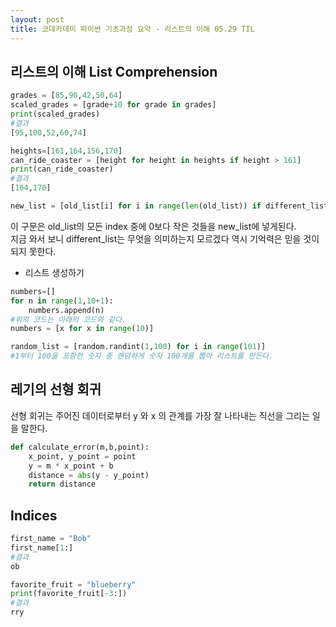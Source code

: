 ```yaml
---
layout: post
title: 코데카데미 파이썬 기초과정 요약 - 리스트의 이해 05.29 TIL
---
```


## 리스트의 이해 List Comprehension

``` python
grades = [85,90,42,50,64]
scaled_grades = [grade+10 for grade in grades]
print(scaled_grades)
#결과
[95,100,52,60,74]
```

``` python
heights=[161,164,156,170]
can_ride_coaster = [height for height in heights if height > 161]
print(can_ride_coaster)
#결과
[164,170]
```

``` python
new_list = [old_list[i] for i in range(len(old_list)) if different_list[i]<0]
```
이 구문은 old_list의 모든 index 중에 0보다 작은 것들을 new_list에 넣게된다.  
지금 와서 보니 different_list는 무엇을 의미하는지 모르겠다 역시 기억력은 믿을 것이 되지 못한다. 

* 리스트 생성하기

```python
numbers=[]
for n in range(1,10+1):
    numbers.append(n)
#위의 코드는 아래의 코드와 같다.
numbers = [x for x in range(10)]
```

```python
random_list = [random.randint(1,100) for i in range(101)]
#1부터 100을 포함한 숫자 중 랜덤하게 숫자 100개를 뽑아 리스트를 만든다. 
```
## 레기의 선형 회귀

선형 회귀는 주어진 데이터로부터 y 와 x 의 관계를 가장 잘 나타내는 직선을 그리는 일을 말한다.

``` python
def calculate_error(m,b,point):
    x_point, y_point = point
    y = m * x_point + b
    distance = abs(y - y_point)
    return distance
```
## Indices

``` python
first_name = "Bob"
first_name[1:]
#결과
ob
```

``` python
favorite_fruit = "blueberry"
print(favorite_fruit[-3:])
#결과
rry
```